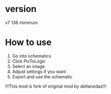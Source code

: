 # version
v7 136 minimum

# How to use
1. Go into schematics
2. Click PicToLogic
3. Select an image
4. Adjust settings if you want
5. Export and use the schematic

!!!This mod is fork of original mod by deltanedas!!!
